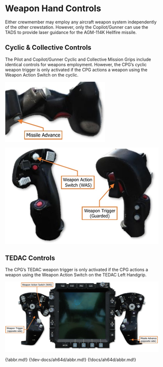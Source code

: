 
# Weapon Hand Controls

Either crewmember may employ any aircraft weapon system independently of the other crewstation. However,
only the Copilot/Gunner can use the TADS to provide laser guidance for the AGM-114K Hellfire missile.



## Cyclic & Collective Controls

The Pilot and Copilot/Gunner Cyclic and Collective Mission Grips include identical controls for weapons
employment. However, the CPG’s cyclic weapon trigger is only activated if the CPG actions a weapon using the
Weapon Action Switch on the cyclic.

![](img/img-521-1-screen.jpg)

![](img/img-521-2-screen.jpg)



## TEDAC Controls

The CPG’s TEDAC weapon trigger is only activated if the CPG actions a weapon using the Weapon Action Switch
on the TEDAC Left Handgrip.

![](img/img-521-3-screen.jpg)




{!abbr.md!}
{!dev-docs/ah64d/abbr.md!}
{!docs/ah64d/abbr.md!}
